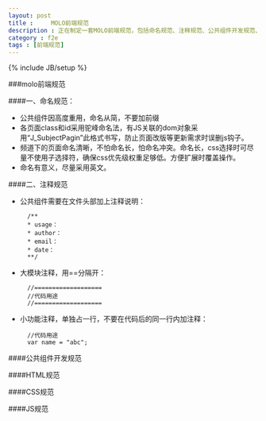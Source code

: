 ```yaml
---
layout: post
title : 	MOLO前端规范
description : 正在制定一套MOLO前端规范，包括命名规范、注释规范、公共组件开发规范、HTML规范、CSS规范、JS规范
category : f2e
tags : [前端规范]
---
```

{% include JB/setup %}

###molo前端规范

####一、命名规范：

- 公共组件因高度重用，命名从简，不要加前缀
- 各页面class和id采用驼峰命名法，有JS关联的dom对象采用“J_SubjectPagin”此格式书写，防止页面改版等更新需求时误删js钩子。
- 频道下的页面命名清晰，不怕命名长，怕命名冲突。命名长，css选择时可尽量不使用子选择符，确保css优先级权重足够低。方便扩展时覆盖操作。
- 命名有意义，尽量采用英文。

####二、注释规范

- 公共组件需要在文件头部加上注释说明：


		/**
		* usage：
		* author：
		* email：
		* date：	
		**/
		
- 大模块注释，用==分隔开：

		//===================
		//代码用途
		//===================

- 小功能注释，单独占一行，不要在代码后的同一行内加注释：

		//代码用途
		var name = "abc";


####公共组件开发规范

####HTML规范

####CSS规范

####JS规范





